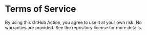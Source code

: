 # Terms of Service

By using this GitHub Action, you agree to use it at your own risk. No warranties are provided. See the repository license for more details.